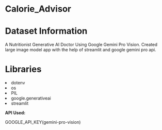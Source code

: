 # Calorie_Advisor

# Dataset Information
A Nutritionist Generative AI Doctor Using Google Gemini Pro Vision.
Created large image model app with the help of streamlit and google gemini pro api.

# Libraries

<li>dotenv
<li>os
<li>PIL
<li>google.generativeai
<li>streamlit

**API Used:** 

GOOGLE_API_KEY(gemini-pro-vision)

